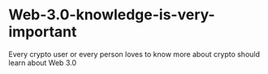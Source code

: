 # Web-3.0-knowledge-is-very-important
Every crypto user or every person loves to know more about crypto should learn about Web 3.0
